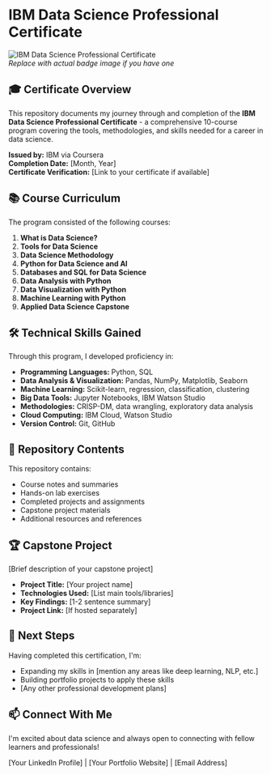 # IBM Data Science Professional Certificate

![IBM Data Science Professional Certificate](https://example.com/path-to-your-badge-image-if-available.png)  
*Replace with actual badge image if you have one*

## 🎓 Certificate Overview
This repository documents my journey through and completion of the **IBM Data Science Professional Certificate** - a comprehensive 10-course program covering the tools, methodologies, and skills needed for a career in data science.

**Issued by:** IBM via Coursera  
**Completion Date:** [Month, Year]  
**Certificate Verification:** [Link to your certificate if available]

## 📚 Course Curriculum
The program consisted of the following courses:

1. **What is Data Science?**
2. **Tools for Data Science**
3. **Data Science Methodology**
4. **Python for Data Science and AI**
5. **Databases and SQL for Data Science**
6. **Data Analysis with Python**
7. **Data Visualization with Python**
8. **Machine Learning with Python**
9. **Applied Data Science Capstone**

## 🛠️ Technical Skills Gained
Through this program, I developed proficiency in:

- **Programming Languages:** Python, SQL
- **Data Analysis & Visualization:** Pandas, NumPy, Matplotlib, Seaborn
- **Machine Learning:** Scikit-learn, regression, classification, clustering
- **Big Data Tools:** Jupyter Notebooks, IBM Watson Studio
- **Methodologies:** CRISP-DM, data wrangling, exploratory data analysis
- **Cloud Computing:** IBM Cloud, Watson Studio
- **Version Control:** Git, GitHub

## 📂 Repository Contents
This repository contains:
- Course notes and summaries
- Hands-on lab exercises
- Completed projects and assignments
- Capstone project materials
- Additional resources and references

## 🏆 Capstone Project
[Brief description of your capstone project]
- **Project Title:** [Your project name]
- **Technologies Used:** [List main tools/libraries]
- **Key Findings:** [1-2 sentence summary]
- **Project Link:** [If hosted separately]

## 🚀 Next Steps
Having completed this certification, I'm:
- Expanding my skills in [mention any areas like deep learning, NLP, etc.]
- Building portfolio projects to apply these skills
- [Any other professional development plans]

## 📫 Connect With Me
I'm excited about data science and always open to connecting with fellow learners and professionals!

[Your LinkedIn Profile] | [Your Portfolio Website] | [Email Address]

